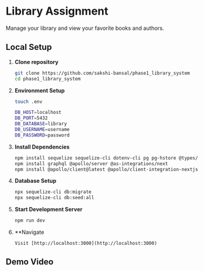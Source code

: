 # Library Assignment
Manage your library and view your favorite books and authors. 

## Local Setup
1. **Clone repository**

   ```bash
   git clone https://github.com/sakshi-bansal/phase1_library_system
   cd phase1_library_system
   ```

2. **Environment Setup**

   ```bash
   touch .env

   DB_HOST=localhost
   DB_PORT=5432
   DB_DATABASE=library
   DB_USERNAME=username
   DB_PASSWORD=password
   ```

3. **Install Dependencies**

   ```bash
   npm install sequelize sequelize-cli dotenv-cli pg pg-hstore @types/pg
   npm install graphql @apollo/server @as-integrations/next
   npm install @apollo/client@latest @apollo/client-integration-nextjs
   ```

4. **Database Setup**

   ```bash
   npx sequelize-cli db:migrate
   npx sequelize-cli db:seed:all
   ```

5. **Start Development Server**
   ```bash
   npm run dev
   ```

6. **Navigate 
	```
	Visit [http://localhost:3000](http://localhost:3000)
	```

## Demo Video